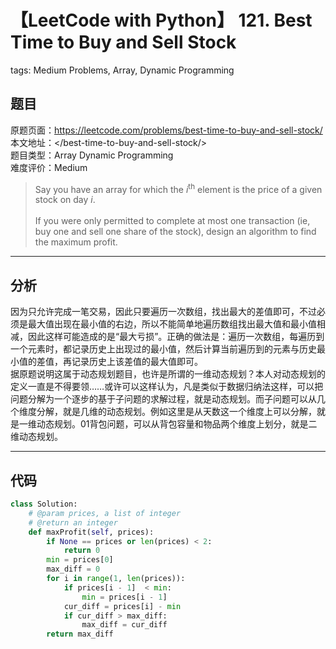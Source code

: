 # 【LeetCode with Python】 121. Best Time to Buy and Sell Stock
tags: Medium Problems, Array, Dynamic Programming

## 题目
原题页面：<https://leetcode.com/problems/best-time-to-buy-and-sell-stock/><br/>
本文地址：<<leetcode-with-python-domain>/best-time-to-buy-and-sell-stock/><br/>
题目类型：Array Dynamic Programming<br/>
难度评价：Medium<br/>

> Say you have an array for which the *i*<sup>th</sup> element is the price of a given stock on day *i*.<br/>
><br/>
> If you were only permitted to complete at most one transaction (ie, buy one and sell one share of the stock), design an algorithm to find the maximum profit.<br/>

<!-- more -->

---
## 分析
因为只允许完成一笔交易，因此只要遍历一次数组，找出最大的差值即可，不过必须是最大值出现在最小值的右边，所以不能简单地遍历数组找出最大值和最小值相减，因此这样可能造成的是“最大亏损”。正确的做法是：遍历一次数组，每遍历到一个元素时，都记录历史上出现过的最小值，然后计算当前遍历到的元素与历史最小值的差值，再记录历史上该差值的最大值即可。<br/>
据原题说明这属于动态规划题目，也许是所谓的一维动态规划？本人对动态规划的定义一直是不得要领……或许可以这样认为，凡是类似于数据归纳法这样，可以把问题分解为一个逐步的基于子问题的求解过程，就是动态规划。而子问题可以从几个维度分解，就是几维的动态规划。例如这里是从天数这一个维度上可以分解，就是一维动态规划。01背包问题，可以从背包容量和物品两个维度上划分，就是二维动态规划。<br/>

---
## 代码
``` python
class Solution:
    # @param prices, a list of integer
    # @return an integer
    def maxProfit(self, prices):
        if None == prices or len(prices) < 2:
            return 0
        min = prices[0]
        max_diff = 0
        for i in range(1, len(prices)):
            if prices[i - 1]  < min:
                min = prices[i - 1]
            cur_diff = prices[i] - min
            if cur_diff > max_diff:
                max_diff = cur_diff
        return max_diff
```
